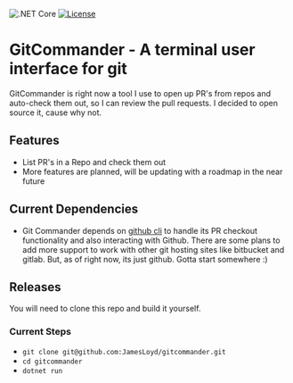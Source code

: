 ![.NET Core](https://github.com/jamesloyd/gitcommander/workflows/.NET/badge.svg?branch=mainline)
[![License](https://img.shields.io/github/license/jamesloyd/gitcommander.svg)](LICENSE)
# GitCommander - A terminal user interface for git

GitCommander is right now a tool I use to open up PR's from repos and auto-check them out, so I can review the pull requests. I decided to open source it, cause why not.

## Features
* List PR's in a Repo and check them out
* More features are planned, will be updating with a roadmap in the near future

## Current Dependencies
* Git Commander depends on [github cli](https://github.com/cli/cli) to handle its PR checkout functionality and also interacting with Github. There are some plans to add more support to work with other git hosting sites like bitbucket and gitlab. But, as of right now, its just github. Gotta start somewhere :)

## Releases
You will need to clone this repo and build it yourself.

### Current Steps
* `git clone git@github.com:JamesLoyd/gitcommander.git`
* `cd gitcommander`
* `dotnet run` 
